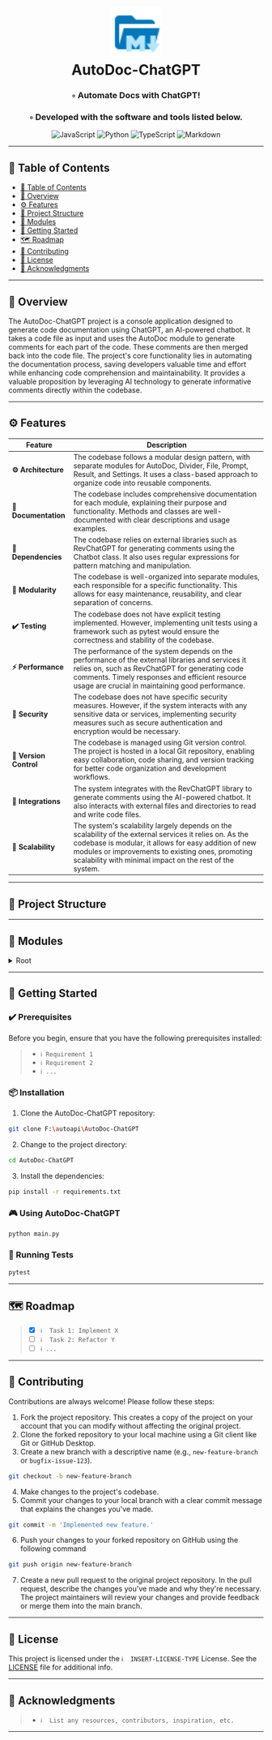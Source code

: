 
<div align="center">
<h1 align="center">
<img src="https://raw.githubusercontent.com/PKief/vscode-material-icon-theme/ec559a9f6bfd399b82bb44393651661b08aaf7ba/icons/folder-markdown-open.svg" width="100" />
<br>AutoDoc-ChatGPT
</h1>
<h3>◦ Automate Docs with ChatGPT!</h3>
<h3>◦ Developed with the software and tools listed below.</h3>

<p align="center">
<img src="https://img.shields.io/badge/JavaScript-F7DF1E.svg?style&logo=JavaScript&logoColor=black" alt="JavaScript" />
<img src="https://img.shields.io/badge/Python-3776AB.svg?style&logo=Python&logoColor=white" alt="Python" />
<img src="https://img.shields.io/badge/TypeScript-3178C6.svg?style&logo=TypeScript&logoColor=white" alt="TypeScript" />
<img src="https://img.shields.io/badge/Markdown-000000.svg?style&logo=Markdown&logoColor=white" alt="Markdown" />
</p>
</div>

---

## 📒 Table of Contents
- [📒 Table of Contents](#-table-of-contents)
- [📍 Overview](#-overview)
- [⚙️ Features](#-features)
- [📂 Project Structure](#project-structure)
- [🧩 Modules](#modules)
- [🚀 Getting Started](#-getting-started)
- [🗺 Roadmap](#-roadmap)
- [🤝 Contributing](#-contributing)
- [📄 License](#-license)
- [👏 Acknowledgments](#-acknowledgments)

---


## 📍 Overview

The AutoDoc-ChatGPT project is a console application designed to generate code documentation using ChatGPT, an AI-powered chatbot. It takes a code file as input and uses the AutoDoc module to generate comments for each part of the code. These comments are then merged back into the code file. The project's core functionality lies in automating the documentation process, saving developers valuable time and effort while enhancing code comprehension and maintainability. It provides a valuable proposition by leveraging AI technology to generate informative comments directly within the codebase.

---

## ⚙️ Features

| Feature                | Description                           |
| ---------------------- | ------------------------------------- |
| **⚙️ Architecture**     | The codebase follows a modular design pattern, with separate modules for AutoDoc, Divider, File, Prompt, Result, and Settings. It uses a class-based approach to organize code into reusable components.    |
| **📖 Documentation**   | The codebase includes comprehensive documentation for each module, explaining their purpose and functionality. Methods and classes are well-documented with clear descriptions and usage examples.    |
| **🔗 Dependencies**    | The codebase relies on external libraries such as RevChatGPT for generating comments using the Chatbot class. It also uses regular expressions for pattern matching and manipulation.    |
| **🧩 Modularity**      | The codebase is well-organized into separate modules, each responsible for a specific functionality. This allows for easy maintenance, reusability, and clear separation of concerns.    |
| **✔️ Testing**          | The codebase does not have explicit testing implemented. However, implementing unit tests using a framework such as pytest would ensure the correctness and stability of the codebase.    |
| **⚡️ Performance**      | The performance of the system depends on the performance of the external libraries and services it relies on, such as RevChatGPT for generating code comments. Timely responses and efficient resource usage are crucial in maintaining good performance.    |
| **🔐 Security**        | The codebase does not have specific security measures. However, if the system interacts with any sensitive data or services, implementing security measures such as secure authentication and encryption would be necessary.    |
| **🔀 Version Control** | The codebase is managed using Git version control. The project is hosted in a local Git repository, enabling easy collaboration, code sharing, and version tracking for better code organization and development workflows.    |
| **🔌 Integrations**    | The system integrates with the RevChatGPT library to generate comments using the AI-powered chatbot. It also interacts with external files and directories to read and write code files.    |
| **📶 Scalability**     | The system's scalability largely depends on the scalability of the external services it relies on. As the codebase is modular, it allows for easy addition of new modules or improvements to existing ones, promoting scalability with minimal impact on the rest of the system.    |

---


## 📂 Project Structure




---

## 🧩 Modules

<details closed><summary>Root</summary>

| File                   | Summary                                                                                                                                                                                                                                                                                                                                                                                                                                                                                                                                                                                              |
| ---                    | ---                                                                                                                                                                                                                                                                                                                                                                                                                                                                                                                                                                                                  |
| main.py                | This code snippet is a console application that generates code documentation using ChatGPT. It reads configurations from a config file, authenticates the user, and takes a code file as input. The code file is processed by AutoDoc, which generates documentation using ChatGPT. Finally, the generated documentation is saved as comments in the code file.                                                                                                                                                                                                                                      |
| autodoc.py             | This code snippet defines a class called AutoDoc, which is responsible for generating comments for a given code. It uses the Chatbot class from the revChatGPT module to generate comments using a prompt based on the code and language. The code is divided into parts, and the Chatbot is used to generate comments for each part. The comments are then merged with the original code to create a commented version.                                                                                                                                                                             |
| divider.py             | The code snippet defines a `Divider` class that divides a text into sections based on specified start and end patterns. It uses regular expressions and settings from an imported module. The `divide` method finds the start and end patterns and splits the text accordingly, storing the sections in a list before returning it.                                                                                                                                                                                                                                                                  |
| file.py                | The code snippet defines a File class that provides core functionalities for working with files. It can initialize a file object with a given path, retrieve the file's content, determine its language, and create a new file with commented content based on the original file's path.                                                                                                                                                                                                                                                                                                             |
| prompt.py              | This code snippet defines a class called Prompt that takes in a language and text as arguments in its constructor. The create method reads and replaces a placeholder, CODE, in a file named after the language specified, located in a models directory. The method returns the modified content as a string.                                                                                                                                                                                                                                                                                       |
| result.py              | This code snippet defines a Result class with a constructor and a'get' method. The'get' method returns modified code based on the specified language. In Python, it extracts comments from text and inserts them as multiline string comments. In TypeScript or JavaScript, it adds comments as block comments above the corresponding code.                                                                                                                                                                                                                                                         |
| settings.py            | This code snippet defines global constants and a Settings class, which stores supported languages and regular expressions for dividing code blocks.                                                                                                                                                                                                                                                                                                                                                                                                                                                  |
| example_commented.js   | The code snippet defines a User class with a name property. The class has a constructor that accepts a name parameter to create a new User instance. It also has a getName method that returns the name of the user. An instance of the User class is created and its getName method is called. Finally, an instanceof operation is performed on the user instance to check if it is an instance of the User class.                                                                                                                                                                                  |
| autodoc_commented.py   | This code snippet is for a Python class called AutoDoc, which generates comments for code using an AI-powered chatbot. It takes a session token, code, language, and an example as input. The class has methods to initialize the instance, send a prompt to the chatbot API, and generate comments for the code. The start() method divides the code into parts, connects to the chatbot, sends prompts, generates comments, and merges the comments with the code. The commented code is then returned.                                                                                            |
| divider_commented.py   | The provided code snippet defines a class called "Divider" that splits a given text into sections based on language-specific separators. It currently supports only one language, Python ("py"). The split is done based on class and function definitions using regular expressions. The divided sections are stored in a list and returned.                                                                                                                                                                                                                                                        |
| file_commented.py      | The code provides a class called "File" that represents a file object. It has methods to retrieve the file's content and language, and create a new file with commented content. The class takes a file path as an argument and initializes its attributes based on the path. The "content" method reads and returns the content of the file. The "language" method returns the language of the file. The "create_commented_file" method creates a new file with the provided commented content. The file will be saved in the same directory with a modified name indicating it has been commented. |
| prompt_commented.py    | This code snippet defines a class called "Prompt" that generates prompts for coding exercises in a specified language. It takes in arguments like the language, code, and example text. The "create" method generates the prompt by replacing placeholders in a template file with the provided code and example text. This allows for customization and flexibility in generating prompts for different programming languages.                                                                                                                                                                      |
| result_commented.py    | This code snippet defines a class called `Result`, which represents a code result with a text comment and a language. It has a method `get()` that modifies the code by including the text comments as docstrings for class and function definitions in Python code. The class uses regular expressions to identify the text comments and update the code accordingly.                                                                                                                                                                                                                               |
| settings_commented.py  | The provided code snippet defines a class, Settings, that stores program settings. It has a variable, supported_languages, which is a list of supported languages, initially set to ["py"]. The class does not have any functions defined.                                                                                                                                                                                                                                                                                                                                                           |
| example_2_commented.ts | The provided code snippet is a TypeScript class that represents a server using the http module. It handles GET requests, receives the request body, and responds with JSON. It includes methods to start the server by listening on a specified port.                                                                                                                                                                                                                                                                                                                                                |
| example_commented.ts   | The code snippet defines a Pizza class with properties for name and toppings. It also includes a PizzaMaker class with a static method to create Pizza objects. The snippet demonstrates creating a pizza object using the PizzaMaker class.                                                                                                                                                                                                                                                                                                                                                         |

</details>

---

## 🚀 Getting Started

### ✔️ Prerequisites

Before you begin, ensure that you have the following prerequisites installed:
> - `ℹ️ Requirement 1`
> - `ℹ️ Requirement 2`
> - `ℹ️ ...`

### 📦 Installation

1. Clone the AutoDoc-ChatGPT repository:
```sh
git clone F:\autoapi\AutoDoc-ChatGPT
```

2. Change to the project directory:
```sh
cd AutoDoc-ChatGPT
```

3. Install the dependencies:
```sh
pip install -r requirements.txt
```

### 🎮 Using AutoDoc-ChatGPT

```sh
python main.py
```

### 🧪 Running Tests
```sh
pytest
```

---


## 🗺 Roadmap

> - [X] `ℹ️  Task 1: Implement X`
> - [ ] `ℹ️  Task 2: Refactor Y`
> - [ ] `ℹ️ ...`


---

## 🤝 Contributing

Contributions are always welcome! Please follow these steps:
1. Fork the project repository. This creates a copy of the project on your account that you can modify without affecting the original project.
2. Clone the forked repository to your local machine using a Git client like Git or GitHub Desktop.
3. Create a new branch with a descriptive name (e.g., `new-feature-branch` or `bugfix-issue-123`).
```sh
git checkout -b new-feature-branch
```
4. Make changes to the project's codebase.
5. Commit your changes to your local branch with a clear commit message that explains the changes you've made.
```sh
git commit -m 'Implemented new feature.'
```
6. Push your changes to your forked repository on GitHub using the following command
```sh
git push origin new-feature-branch
```
7. Create a new pull request to the original project repository. In the pull request, describe the changes you've made and why they're necessary.
The project maintainers will review your changes and provide feedback or merge them into the main branch.

---

## 📄 License

This project is licensed under the `ℹ️  INSERT-LICENSE-TYPE` License. See the [LICENSE](https://docs.github.com/en/communities/setting-up-your-project-for-healthy-contributions/adding-a-license-to-a-repository) file for additional info.

---

## 👏 Acknowledgments

> - `ℹ️  List any resources, contributors, inspiration, etc.`

---
